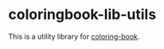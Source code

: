 # coloringbook-lib-utils

This is a utility library for [coloring-book](https://github.com/niccokunzmann/coloring-book).

